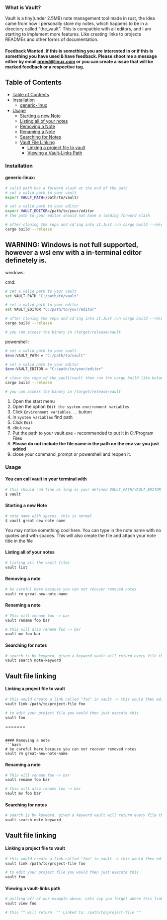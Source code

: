 ### What is Vault?
Vault is a tiny(under 2.5MB) note management tool made in rust,
the idea came from how I personally store my notes, which happens to be in a directory
called "the_vault". This is compatible with all editors, and I am starting to implement
more features. Like creating links to projects READMEs and other forms of documentation.

#### Feedback Wanted.  If this is something you are interested in or if this is something you have used & have feedback. Please shoot me a message either by email nreed@linux.com or you can create a issue that will be marked feedback or a respective tag.


## Table of Contents
* [Table of Contents](#table-of-contents)
* [Installation](#installation)
  * [generic-linux](#generic-linux)
* [Usage](#usage)
  * [Starting a new Note](#starting-a-new-note)
  * [Listing all of your notes](#listing-all-of-your-notes)
  * [Removing a Note](#removing-a-note)
  * [Renaming a Note](#renaming-a-note)
  * [Searching for Notes](#searching-for-notes)
  * [Vault File Linking](#vault-file-linking)
    * [Linking a project file to vault](#linking-a-project-file-to-vault)
    * [Viewing a Vault-Links Path](#viewing-a-vault-links-path)

### Installation

#### generic-linux:

```bash
# valid path has a forward slash at the end of the path
# set a valid path to your vault
export VAULT_PATH=/path/to/vault/

# set a valid path to your editor
export VAULT_EDITOR=/path/to/your/editor
# the path to your editor should not have a leading forward slash

# after cloning the repo and cd'ing into it.Just run cargo build --release
cargo build --release
```


## **WARNING: Windows is not full supported, however a wsl env with a in-terminal editor definetely is.**

windows:

cmd:
```bash
# set a valid path to your vault
set VAULT_PATH "C:/path/to/vault"

# set a valid path to your editor
set VAULT_EDITOR "C:/path/to/your/editor"

# after cloning the repo and cd'ing into it.Just run cargo build --release
cargo build --release

# you can access the binary in /target/release/vault
```

powershell:
```bash
# set a valid path to your vault
$env:VAULT_PATH = "C:/path/to/vault"

# set a valid path to your editor
$env:VAULT_EDITOR = "C:/path/to/your/editor"

# clone the repo cd the_vault/vault then run the cargo build like below
cargo build --release

# you can access the binary in /target/release/vault
```

1. Open the start menu
2. Open the option `Edit the system environment variables`
3. Click `Environment variables...` button
4. in `System variables` find path
5. Click `Edit`
6. click `new`
7. Put the path to your vault.exe - recommended to put it in C:/Program Files
8. **Please do not include the file name in the path on the env var you just added**
9. close your command_prompt or powershell and reopen it.

### Usage

#### You can call vault in your terminal with
```bash
# this should run fine as long as your defined VAULT_PATH/VAULT_EDITOR
$ vault
```

#### Starting a new Note
```bash
# note name with spaces. this is normal
$ vault great new note name
```
You may notice something cool here. You can type in the note name with no quotes
and with spaces. This will also create the file and attach your note title in the file

#### Listing all of your notes
```bash
# listing all the vault files
vault list

```

#### Removing a note
```bash
# be careful here because you can not recover removed notes
vault rm great-new-note-name
```

#### Renaming a note
```bash
# This will rename foo -> bar
vault rename foo bar

# this will also rename foo -> bar
vault mv foo bar
```

#### Searching for notes
```bash
# search is by keyword, given a keyword vault will return every file that contains that keyword
vault search note-keyword
```

## Vault file linking

#### Linking a project file to vault
```bash
# this would create a link called "foo" in vault -> this would then edit your project file
vault link /path/to/project-file foo

# to edit your project file you would then just execute this
vault foo
```

=======
```

#### Removing a note
```bash
# be careful here because you can not recover removed notes
vault rm great-new-note-name
```

#### Renaming a note
```bash
# This will rename foo -> bar
vault rename foo bar

# this will also rename foo -> bar
vault mv foo bar
```

#### Searching for notes
```bash
# search is by keyword, given a keyword vault will return every file that contains that keyword
vault search note-keyword
```

## Vault file linking

#### Linking a project file to vault
```bash
# this would create a link called "foo" in vault -> this would then edit your project file
vault link /path/to/project-file foo 

# to edit your project file you would then just execute this
vault foo
```

#### Viewing a vault-links path
```bash
# pulling off of our example above. Lets say you forget where this link goes to
vault view foo

# this ^^ will return  "" Linked to: /path/to/project-file ""
```

